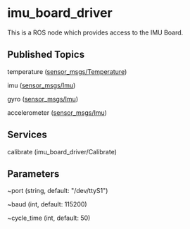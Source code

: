 # imu_board_driver
This is a ROS node which provides access to the IMU Board.

## Published Topics

temperature ([sensor_msgs/Temperature](http://docs.ros.org/jade/api/sensor_msgs/html/msg/Temperature.html))

imu ([sensor_msgs/Imu](http://docs.ros.org/api/sensor_msgs/html/msg/Imu.html))

gyro ([sensor_msgs/Imu](http://docs.ros.org/api/sensor_msgs/html/msg/Imu.html))

accelerometer ([sensor_msgs/Imu](http://docs.ros.org/api/sensor_msgs/html/msg/Imu.html))

## Services

calibrate (imu_board_driver/Calibrate)

## Parameters
~port (string, default: "/dev/ttyS1")

~baud (int, default: 115200)

~cycle_time (int, default: 50)
